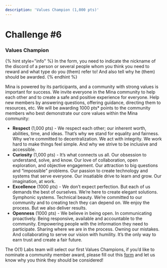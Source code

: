 ```yaml
---
description: 'Values Champion (1,000 pts)'
---
```


# Challenge \#6

### **Values Champion**

{% hint style="info" %}
In the form, you need to indicate the nickname of the discord of a person or several people whom you think you need to reward and what type do you \(them\) refer to! And also tell why he \(them\) should be awarded.
{% endhint %}

Mina is powered by its participants, and a community with strong values is important for success. We invite everyone in the Mina community to help each other and to create a safe and positive experience for everyone. Help new members by answering questions, offering guidance, directing them to resources, etc. We will be awarding 1000 pts\* points to the community members who best demonstrate our core values within the Mina community:

*  **Respect** \(1,000 pts\) - We respect each other; our inherent worth, abilities, time, and ideas. That’s why we stand for equality and fairness. Why we’re committed to decentralization. We act with integrity. We work hard to make things feel simple. And why we strive to be inclusive and accessible.
*  **Curiosity** \(1,000 pts\) - It’s what connects us all. Our obsession to understand, solve, and know. Our love of collaboration, open exploration, and objective engagement. Our attraction to big questions and “impossible” problems. Our passion to create technology and systems that serve everyone. Our insatiable drive to learn and grow. Our imagination, at work.
*  **Excellence** \(1000 pts\) - We don’t expect perfection. But each of us demands the best of ourselves. We’re here to create elegant solutions. Symphonic systems. Technical beauty. We’re committed to our community and to creating tech they can depend on. We enjoy the process. But we also deliver results.
*  **Openness** \(1000 pts\) - We believe in being open. In communicating proactively. Being responsive, available and accountable to the community. Empowering people with the information they need to participate. Sharing where we are in the process. Owning our mistakes. And collaborating to serve our vision with humility. It’s the only way to earn trust and create a fair future.

The O\(1\) Labs team will select our first Values Champions, if you’d like to nominate a community member award, please fill out this [form](https://docs.google.com/forms/d/e/1FAIpQLScwF7Ehu9dzbpVSvLy4RIhxvrRTM1FJZ56Vo5Fy-4XU8optHA/viewform) and let us know why you think they should be considered!

